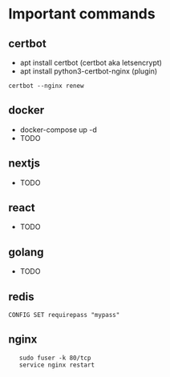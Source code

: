 # Important commands

## certbot

- apt install certbot (certbot aka letsencrypt)
- apt install python3-certbot-nginx (plugin)

```certbot --nginx renew```
    
## docker

- docker-compose up -d
- TODO

## nextjs

- TODO

## react

- TODO

## golang

- TODO

## redis

``` CONFIG SET requirepass "mypass" ```

## nginx

```
   sudo fuser -k 80/tcp
   service nginx restart
```
